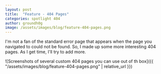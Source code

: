 ```yaml
---
layout: post
title:  "Feature - 404 Pages"
categories: spotlight 404
author: groundh0g
image: /assets/images/blog/feature-404-pages.png
---
```


I'm not a fan of the standard error page that appears when the page you navigated to could not be found. So, I made up some more interesting 404 pages. As I get time, I'll try to add more.

![Screenshots of several custom 404 pages you can use out of th box]({{ "/assets/images/blog/feature-404-pages.png" | relative_url }})

